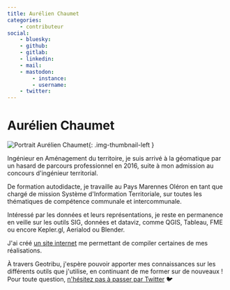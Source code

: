 ```yaml
---
title: Aurélien Chaumet
categories:
    - contributeur
social:
    - bluesky:
    - github:
    - gitlab:
    - linkedin:
    - mail:
    - mastodon:
        - instance:
        - username:
    - twitter:
---
```


# Aurélien Chaumet

<!-- --8<-- [start:author-sign-block] -->

![Portrait Aurélien Chaumet](https://cdn.geotribu.fr/img/internal/contributeurs/achaumet.webp "Portrait Aurélien Chaumet"){: .img-thumbnail-left }

Ingénieur en Aménagement du territoire, je suis arrivé à la géomatique par un hasard de parcours professionnel en 2016, suite à mon admission au concours d'ingénieur territorial.

De formation autodidacte, je travaille au Pays Marennes Oléron en tant que chargé de mission Système d'Information Territoriale, sur toutes les thématiques de compétence communale et intercommunale.

Intéressé par les données et leurs représentations, je reste en permanence en veille sur les outils SIG, données et dataviz, comme QGIS, Tableau, FME ou encore Kepler.gl, Aerialod ou Blender.

J'ai créé [un site internet](https://aurelienchaumet.github.io) me permettant de compiler certaines de mes réalisations.

À travers Geotribu, j'espère pouvoir apporter mes connaissances sur les différents outils que j'utilise, en continuant de me former sur de nouveaux ! Pour toute question, [n'hésitez pas à passer par Twitter](https://twitter.com/AurelienChaumet) :bird:

<!-- --8<-- [end:author-sign-block] -->
